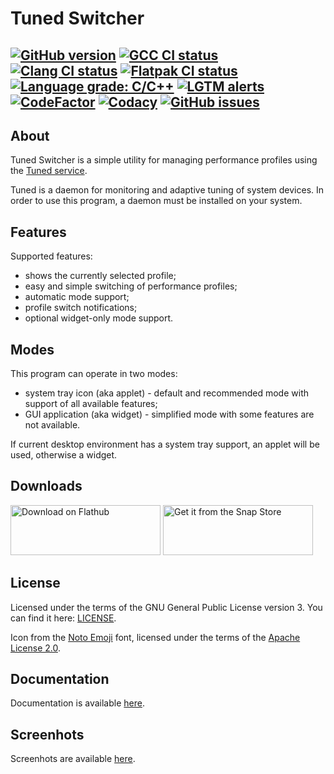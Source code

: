 # Tuned Switcher

[![GitHub version](https://img.shields.io/github/v/release/EasyCoding/tuned-switcher?sort=semver&color=brightgreen&logo=git&logoColor=white)](https://github.com/EasyCoding/tuned-switcher/releases)
[![GCC CI status](https://github.com/EasyCoding/tuned-switcher/actions/workflows/gcc.yml/badge.svg)](https://github.com/EasyCoding/tuned-switcher/actions/workflows/gcc.yml)
[![Clang CI status](https://github.com/EasyCoding/tuned-switcher/actions/workflows/clang.yml/badge.svg)](https://github.com/EasyCoding/tuned-switcher/actions/workflows/clang.yml)
[![Flatpak CI status](https://github.com/EasyCoding/tuned-switcher/actions/workflows/flatpak.yml/badge.svg)](https://github.com/EasyCoding/tuned-switcher/actions/workflows/flatpak.yml)
[![Language grade: C/C++](https://img.shields.io/lgtm/grade/cpp/g/EasyCoding/tuned-switcher.svg?logo=lgtm&logoWidth=18)](https://lgtm.com/projects/g/EasyCoding/tuned-switcher/context:cpp)
[![LGTM alerts](https://img.shields.io/lgtm/alerts/g/EasyCoding/tuned-switcher.svg?logo=lgtm&logoWidth=18)](https://lgtm.com/projects/g/EasyCoding/tuned-switcher/alerts/)
[![CodeFactor](https://www.codefactor.io/repository/github/easycoding/tuned-switcher/badge)](https://www.codefactor.io/repository/github/easycoding/tuned-switcher)
[![Codacy](https://app.codacy.com/project/badge/Grade/aa1c30566f9244b8a677a775d1672604)](https://www.codacy.com/gh/EasyCoding/tuned-switcher/dashboard)
[![GitHub issues](https://img.shields.io/github/issues/EasyCoding/tuned-switcher.svg?label=issues)](https://github.com/EasyCoding/tuned-switcher/issues)
---

## About

Tuned Switcher is a simple utility for managing performance profiles using the [Tuned service](https://github.com/redhat-performance/tuned).

Tuned is a daemon for monitoring and adaptive tuning of system devices. In order to use this program, a daemon must be installed on your system.

## Features

Supported features:

  * shows the currently selected profile;
  * easy and simple switching of performance profiles;
  * automatic mode support;
  * profile switch notifications;
  * optional widget-only mode support.

## Modes

This program can operate in two modes:

  * system tray icon (aka applet) - default and recommended mode with support of all available features;
  * GUI application (aka widget) - simplified mode with some features are not available.

If current desktop environment has a system tray support, an applet will be used, otherwise a widget.

## Downloads

<a href="https://flathub.org/apps/details/org.easycoding.TunedSwitcher"><img width="240" height="80" alt="Download on Flathub" src="https://flathub.org/assets/badges/flathub-badge-en.svg"></img></a>
<a href="https://snapcraft.io/tuned-switcher"><img width="240" height="80" alt="Get it from the Snap Store" src="https://snapcraft.io/static/images/badges/en/snap-store-black.svg"></img></a>

## License

Licensed under the terms of the GNU General Public License version 3. You can find it here: [LICENSE](LICENSE).

Icon from the [Noto Emoji](https://github.com/googlefonts/noto-emoji) font, licensed under the terms of the [Apache License 2.0](licenses/noto-emoji.LICENSE.txt).

## Documentation

Documentation is available [here](docs/README.md).

## Screenhots

Screenhots are available [here](docs/screenshots.md).
